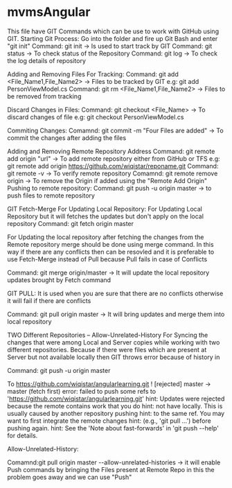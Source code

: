 # mvmsAngular
This file have GIT Commands which can be use to work with GitHub using GIT.
Starting Git Process:
Go into the folder and fire up Git Bash and enter "git init"
Command: git init -> Is used to start track by GIT
Command: git status -> To check status of the Repository
Command: git log -> To check the log details of repository

Adding and Removing Files For Tracking:
Command: git add <File_Name1,File_Name2> -> Files to be tracked by GIT
e.g: git add PersonViewModel.cs
Command: git rm <File_Name1,File_Name2> -> Files to be removed from tracking

Discard Changes in Files: 
Command: git checkout <File_Name> -> To discard changes of file
e.g: git checkout PersonViewModel.cs

Commiting Changes:
Comamnd: git commit -m "Four Files are added" -> To commit the changes after adding the files

Adding and Removing Remote Repository Address
Command: git remote add origin "url" -> To add remote repository either from GitHub or TFS
e.g: git remote add origin https://github.com/wiqistar/reponame.git
Command: git remote -v -> To verify remote repository
Comamnd: git remote remove origin -> To remove the Origin if added using the "Remote Add Origin"
Pushing to remote repository:
Command: git push -u origin master -> to push files to remote repository

GIT Fetch-Merge For Updating Local Repository:
For Updating Local Repository but it will fetches the updates but don't apply on the local
repository
Command: git fetch origin master

For Updating the local repository after fetching the changes from the Remote repository 
merge should be done using merge command. In this way if there are any conflicts then can be resovled
and it is preferable to use Fetch-Merge instead of Pull because Pull fails in case of Conflicts

Command: git merge origin/master -> It will update the local repository updates brought by Fetch command

GIT PULL:
It is used when you are sure that there are no conflicts otherwise it will fail if there are conflicts

Command: git pull origin master -> It will bring updates and merge them into local repository

TWO Different Repositories – Allow-Unrelated-History
    For Syncing the changes that were among Local and Server copies while working with two different repositories. Because if there were files which are present at Server but not available locally then GIT throws error because of history in 

Command: git push -u origin master

To https://github.com/wiqistar/angularlearning.git
 ! [rejected]        master -> master (fetch first)
error: failed to push some refs to 'https://github.com/wiqistar/angularlearning.git'
hint: Updates were rejected because the remote contains work that you do
hint: not have locally. This is usually caused by another repository pushing
hint: to the same ref. You may want to first integrate the remote changes
hint: (e.g., 'git pull ...') before pushing again.
hint: See the 'Note about fast-forwards' in 'git push --help' for details.

Allow-Unrelated-History:

Comamnd:git pull origin master --allow-unrelated-histories -> it will enable Push commands by bringing the Files present at Remote Repo 
in this the problem goes away and we can use "Push"

